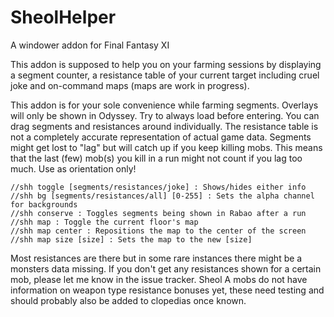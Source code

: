 # SheolHelper
A windower addon for Final Fantasy XI

This addon is supposed to help you on your farming sessions by displaying a segment counter, a resistance table of your current target including cruel joke and on-command maps (maps are work in progress).

This addon is for your sole convenience while farming segments. Overlays will only be shown in Odyssey.
Try to always load before entering. You can drag segments and resistances around individually.
The resistance table is not a completely accurate representation of actual game data.
Segments might get lost to "lag" but will catch up if you keep killing mobs.
This means that the last (few) mob(s) you kill in a run might not count if you lag too much.
Use as orientation only!

    //shh toggle [segments/resistances/joke] : Shows/hides either info
    //shh bg [segments/resistances/all] [0-255] : Sets the alpha channel for backgrounds
    //shh conserve : Toggles segments being shown in Rabao after a run
    //shh map : Toggle the current floor's map
    //shh map center : Repositions the map to the center of the screen
    //shh map size [size] : Sets the map to the new [size]

Most resistances are there but in some rare instances there might be a monsters data missing. If you don't get any resistances shown for a certain mob, please let me know in the issue tracker.
Sheol A mobs do not have information on weapon type resistance bonuses yet, these need testing and should probably also be added to clopedias once known.
